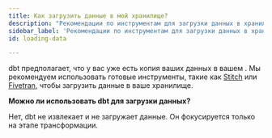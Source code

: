 ```yaml
---
title: Как загрузить данные в мой хранилище?
description: "Рекомендации по инструментам для загрузки данных в хранилище"
sidebar_label: 'Рекомендации по инструментам для загрузки данных в хранилище'
id: loading-data

---
```

dbt предполагает, что у вас уже есть копия ваших данных в вашем <Term id="data-warehouse" />. Мы рекомендуем использовать готовые инструменты, такие как [Stitch](https://www.stitchdata.com/) или [Fivetran](https://fivetran.com/), чтобы загрузить данные в ваше хранилище.

**Можно ли использовать dbt для загрузки данных?**

Нет, dbt не извлекает и не загружает данные. Он фокусируется только на этапе трансформации.